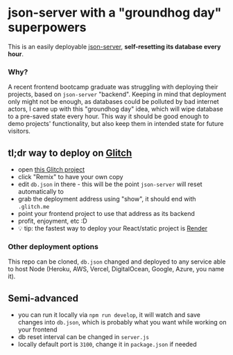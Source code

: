 # json-server with a "groundhog day" superpowers

This is an easily deployable [json-server](https://github.com/typicode/json-server), **self-resetting its database every hour**.

### Why?

A recent frontend bootcamp graduate was struggling with deploying their projects, based on `json-server` "backend". 
Keeping in mind that deployment only might not be enough, as databases could be polluted by bad internet actors, I came up with this "groundhog day" idea, which will wipe database to a pre-saved state every hour.
This way it should be good enough to demo projects' functionality, but also keep them in intended state for future visitors.

## tl;dr way to deploy on [Glitch](https://glitch.com)

- open [this Glitch project](https://glitch.com/~json-server-groundhog-day)
- click "Remix" to have your own copy
- edit `db.json` in there - this will be the point `json-server` will reset automatically to
- grab the deployment address using "show", it should end with `.glitch.me`
- point your frontend project to use that address as its backend
- profit, enjoyment, etc :D
- 💡 tip: the fastest way to deploy your React/static project is [Render](https://render.com/docs/deploy-create-react-app)

### Other deployment options

This repo can be cloned, `db.json` changed and deployed to any service able to host Node (Heroku, AWS, Vercel, DigitalOcean, Google, Azure, you name it).

## Semi-advanced

- you can run it locally via `npm run develop`, it will watch and save changes into `db.json`, which is probably what you want while working on your frontend
- db reset interval can be changed in `server.js`
- locally default port is `3100`, change it in `package.json` if needed
